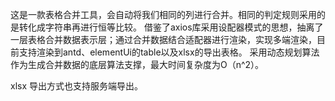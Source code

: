 这是一款表格合并工具，会自动将我们相同的列进行合并。相同的判定规则采用的是转化成字符串再进行恒等比较。
借鉴了axios库采用设配器模式的思想，抽离了一层表格合并数据表示层；通过合并数据结合适配器进行渲染，实现多端渲染，目前支持渲染到antd、elementUi的table以及xlsx的导出表格。
采用动态规划算法作为生成合并数据的底层算法支撑，最大时间复杂度为O（n^2）。

xlsx 导出方式也支持服务端导出。
